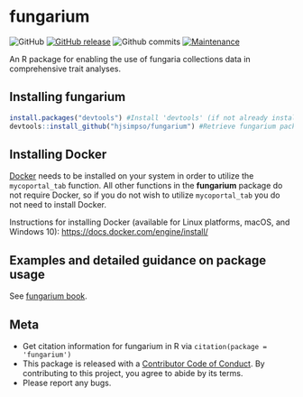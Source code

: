 
<!-- README.md is generated from README.Rmd. Please edit that file -->

# fungarium

<!-- badges: start -->

![GitHub](https://img.shields.io/github/license/hjsimpso/fungarium)
[![GitHub
release](https://img.shields.io/github/release/hjsimpso/fungarium.svg)](https://GitHub.com/hjsimpso/fungarium/releases/)
![Github
commits](https://img.shields.io/github/commits-since/hjsimpso/fungarium/latest)
[![Maintenance](https://img.shields.io/badge/Maintained%3F-yes-green.svg)](https://GitHub.com/hjsimpso/fungarium/graphs/commit-activity)

<!-- badges: end -->

An R package for enabling the use of fungaria collections data in
comprehensive trait analyses.

## Installing fungarium

``` r
install.packages("devtools") #Install 'devtools' (if not already installed)
devtools::install_github("hjsimpso/fungarium") #Retrieve fungarium package from github repository and install
```

## Installing Docker

[Docker](https://docs.docker.com/get-started/overview/) needs to be
installed on your system in order to utilize the `mycoportal_tab`
function. All other functions in the **fungarium** package do not
require Docker, so if you do not wish to utilize `mycoportal_tab` you do
not need to install Docker.

Instructions for installing Docker (available for Linux platforms,
macOS, and Windows 10): <https://docs.docker.com/engine/install/>

## Examples and detailed guidance on package usage

See [fungarium book](https://hjsimpso.github.io/fungarium_book/).

## Meta

-   Get citation information for fungarium in R via
    `citation(package = 'fungarium')`
-   This package is released with a [Contributor Code of
    Conduct](https://github.com/hjsimpso/fungarium/blob/main/CODE_OF_CONDUCT.md).
    By contributing to this project, you agree to abide by its terms.
-   Please report any bugs.
